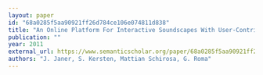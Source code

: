 ```yaml
---
layout: paper
id: "68a0285f5aa90921ff26d784ce106e074811d838"
title: "An Online Platform For Interactive Soundscapes With User-Contributed Audio Content"
publication: ""
year: 2011
external_url: https://www.semanticscholar.org/paper/68a0285f5aa90921ff26d784ce106e074811d838
authors: "J. Janer, S. Kersten, Mattian Schirosa, G. Roma"
---
```

